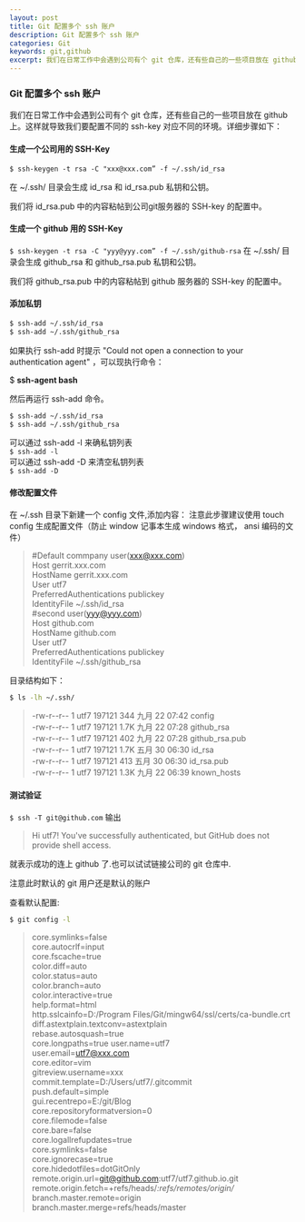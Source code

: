 ```yaml
---
layout: post
title: Git 配置多个 ssh 账户
description: Git 配置多个 ssh 账户
categories: Git
keywords: git,github
excerpt: 我们在日常工作中会遇到公司有个 git 仓库，还有些自己的一些项目放在 github 上。这样就导致我们要配置不同的 ssh-key 对应不同的环境。
---
```


### Git 配置多个 ssh 账户

 我们在日常工作中会遇到公司有个 git 仓库，还有些自己的一些项目放在 github 上。这样就导致我们要配置不同的 ssh-key 对应不同的环境。详细步骤如下：

  
#### **生成一个公司用的 SSH-Key**      

 `$ ssh-keygen -t rsa -C "xxx@xxx.com” -f ~/.ssh/id_rsa`

在 ~/.ssh/ 目录会生成 id_rsa 和 id_rsa.pub 私钥和公钥。

我们将 id_rsa.pub 中的内容粘帖到公司git服务器的 SSH-key 的配置中。
 
#### **生成一个 github 用的 SSH-Key**

`$ ssh-keygen -t rsa -C "yyy@yyy.com” -f ~/.ssh/github-rsa`
在 ~/.ssh/ 目录会生成 github_rsa 和 github_rsa.pub 私钥和公钥。

我们将 github_rsa.pub 中的内容粘帖到 github 服务器的 SSH-key 的配置中。

#### **添加私钥**

```bash
$ ssh-add ~/.ssh/id_rsa 
$ ssh-add ~/.ssh/github_rsa
```
如果执行 ssh-add 时提示 "Could not open a connection to your authentication agent" ，可以现执行命令：

$ **ssh-agent bash**

然后再运行 ssh-add 命令。

```bash
$ ssh-add ~/.ssh/id_rsa 
$ ssh-add ~/.ssh/github_rsa
```

可以通过 ssh-add -l 来确私钥列表  
`$ ssh-add -l`  
可以通过 ssh-add -D 来清空私钥列表  
`$ ssh-add -D`


#### **修改配置文件**

在 ~/.ssh 目录下新建一个 config 文件,添加内容：
注意此步骤建议使用 touch config 生成配置文件（防止 window 记事本生成 windows 格式， ansi 编码的文件）

>#Default commpany user(xxx@xxx.com)  
Host gerrit.xxx.com  
HostName gerrit.xxx.com  
User utf7  
PreferredAuthentications publickey  
IdentityFile ~/.ssh/id_rsa  
#second user(yyy@yyy.com)  
Host github.com  
HostName github.com  
User utf7  
PreferredAuthentications publickey  
IdentityFile ~/.ssh/github_rsa

目录结构如下：

```bash
$ ls -lh ~/.ssh/
```
>-rw-r--r-- 1 utf7 197121  344 九月 22 07:42 config  
-rw-r--r-- 1 utf7 197121 1.7K 九月 22 07:28 github_rsa  
-rw-r--r-- 1 utf7 197121  402 九月 22 07:28 github_rsa.pub  
-rw-r--r-- 1 utf7 197121 1.7K 五月 30 06:30 id_rsa  
-rw-r--r-- 1 utf7 197121  413 五月 30 06:30 id_rsa.pub  
-rw-r--r-- 1 utf7 197121 1.3K 九月 22 06:39 known_hosts

 
#### 测试验证

`$ ssh -T git@github.com`
输出  

>Hi utf7! You've successfully authenticated, but GitHub does not provide shell access.

就表示成功的连上 github 了.也可以试试链接公司的 git 仓库中.


注意此时默认的 git 用户还是默认的账户

查看默认配置:

```bash
$ git config -l
```

>core.symlinks=false  
core.autocrlf=input  
core.fscache=true  
color.diff=auto  
color.status=auto  
color.branch=auto  
color.interactive=true  
help.format=html  
http.sslcainfo=D:/Program Files/Git/mingw64/ssl/certs/ca-bundle.crt  
diff.astextplain.textconv=astextplain  
rebase.autosquash=true  
core.longpaths=true
>user.name=utf7  
user.email=utf7@xxx.com  
core.editor=vim  
gitreview.username=xxx  
commit.template=D:/Users/utf7/.gitcommit  
push.default=simple  
gui.recentrepo=E:/git/Blog  
core.repositoryformatversion=0  
core.filemode=false  
core.bare=false  
core.logallrefupdates=true  
core.symlinks=false  
core.ignorecase=true  
core.hidedotfiles=dotGitOnly  
remote.origin.url=git@github.com:utf7/utf7.github.io.git  
remote.origin.fetch=+refs/heads/*:refs/remotes/origin/*  
branch.master.remote=origin  
>branch.master.merge=refs/heads/master
